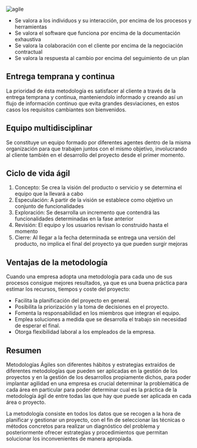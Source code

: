 ![agile](https://user-images.githubusercontent.com/68760595/164270757-6bfdcd71-4fc9-4566-a247-0dd6fe6a5ec4.jpg)
- Se valora a los individuos y su interacción, por encima de los procesos y herramientas
- Se valora el software que funciona por encima de la documentación exhaustiva
- Se valora la colaboración con el cliente por encima de la negociación contractual
- Se valora la respuesta al cambio por encima del seguimiento de un plan 

## Entrega temprana y continua
La prioridad de ésta metodología es satisfacer al cliente a través de la entrega temprana y continua, manteniendolo informado y creando así un flujo de información continuo que evita grandes desviaciones, en estos casos los requisitos cambiantes son bienvenidos.

## Equipo multidisciplinar
Se constituye un equipo formado por diferentes agentes dentro de la misma organización para que trabajen juntos con el mismo objetivo, involucrando al cliente también en el desarrollo del proyecto desde el primer momento.

## Ciclo de vida ágil
1. Concepto: Se crea la visión del producto o servicio y se determina el equipo que la llevará a cabo
2. Especulación:  A partir de la visión se establece como objetivo un conjunto de funcionalidades 
3. Exploración: Se desarrolla un incremento que contendrá las funcionalidades determinadas en la fase anterior
4. Revisión: El equipo y los usuarios revisan lo construido hasta el momento
5. Cierre: Al llegar a la fecha determinada se entrega una versión del producto, no implica el final del proyecto ya que pueden surgir mejoras

## Ventajas de la metodología
Cuando una empresa adopta una metodología para cada uno de sus procesos consigue mejores resultados, ya que es una buena práctica para estimar los recursos, tiempos y coste del proyecto:
- Facilita la planificación del proyecto en general.
- Posibilita la priorización y la toma de decisiones en el proyecto.
- Fomenta la responsabilidad en los miembros que integran el equipo.
- Emplea soluciones a medida que se desarrolla el trabajo sin necesidad de esperar el final.
- Otorga flexibilidad laboral a los empleados de la empresa.

## Resumen 
 Metodologías Ágiles son diferentes hábitos y estrategias extraídos de diferentes metodologías que pueden ser aplicadas en la gestión de los proyectos y en la gestión de los desarrollos propiamente dichos, para poder implantar agilidad en una empresa es crucial determinar la problemática de cada área en particular para poder determinar cual es la práctica de la metodología ágil de entre todas las que hay que puede ser aplicada en cada área o proyecto.

La metodología consiste en todos los datos que se recogen a la hora de planificar y gestionar un proyecto, con el fin de seleccionar las técnicas o métodos concretos para realizar un diagnóstico del problema y posteriormente ofrecer estrategias y procedimientos que permitan solucionar los inconvenientes de manera apropiada.

